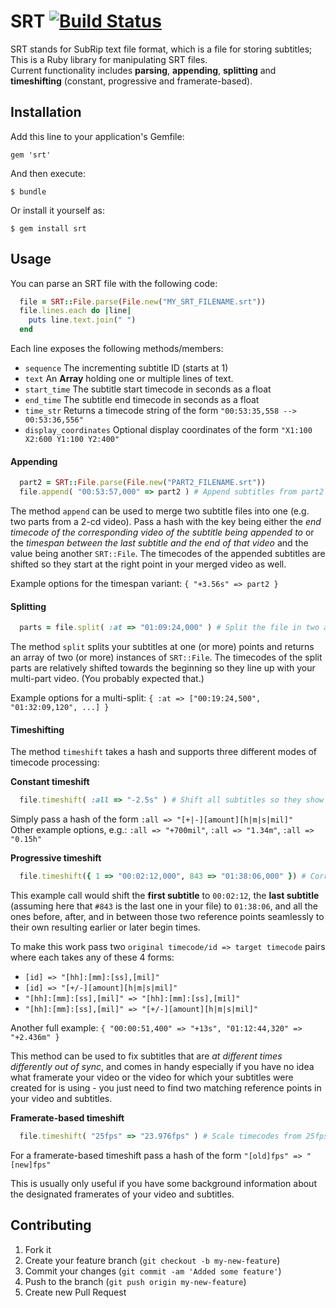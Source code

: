 # SRT [![Build Status](https://travis-ci.org/cpetersen/srt.png?branch=master)](https://travis-ci.org/cpetersen/srt)

SRT stands for SubRip text file format, which is a file for storing subtitles; This is a Ruby library for manipulating SRT files.  
Current functionality includes **parsing**, **appending**, **splitting** and **timeshifting** (constant, progressive and framerate-based).

## Installation

Add this line to your application's Gemfile:

    gem 'srt'

And then execute:

    $ bundle
    
Or install it yourself as:

    $ gem install srt

## Usage

You can parse an SRT file with the following code:

```ruby
  file = SRT::File.parse(File.new("MY_SRT_FILENAME.srt"))
  file.lines.each do |line|
    puts line.text.join(" ")
  end
```

Each line exposes the following methods/members:
* `sequence` The incrementing subtitle ID (starts at 1)
* `text` An **Array** holding one or multiple lines of text.
* `start_time` The subtitle start timecode in seconds as a float 
* `end_time` The subtitle end timecode in seconds as a float
* `time_str` Returns a timecode string of the form `"00:53:35,558 --> 00:53:36,556"`
* `display_coordinates` Optional display coordinates of the form `"X1:100 X2:600 Y1:100 Y2:400"`

#### Appending

```ruby
  part2 = SRT::File.parse(File.new("PART2_FILENAME.srt"))
  file.append( "00:53:57,000" => part2 ) # Append subtitles from part2 starting at 00:53:57
```

The method `append` can be used to merge two subtitle files into one (e.g. two parts from a 2-cd video).
Pass a hash with the key being either the *end timecode of the corresponding video of the subtitle being appended to*
or the *timespan between the last subtitle and the end of that video* and the value being another `SRT::File`.
The timecodes of the appended subtitles are shifted so they start at the right point in your merged video as well.

Example options for the timespan variant: `{ "+3.56s" => part2 }`

#### Splitting

```ruby
  parts = file.split( :at => "01:09:24,000" ) # Split the file in two at 01:09:24
```

The method `split` splits your subtitles at one (or more) points and returns an array of two (or more) instances of `SRT::File`.
The timecodes of the split parts are relatively shifted towards the beginning so they line up with your multi-part video. (You probably expected that.)

Example options for a multi-split: `{ :at => ["00:19:24,500", "01:32:09,120", ...] }`

#### Timeshifting

The method `timeshift` takes a hash and supports three different modes of timecode processing:

**Constant timeshift** 

```ruby
  file.timeshift( :all => "-2.5s" ) # Shift all subtitles so they show up 2.5 seconds earlier    
```

Simply pass a hash of the form `:all => "[+|-][amount][h|m|s|mil]"`  
Other example options, e.g.: `:all => "+700mil"`, `:all => "1.34m"`, `:all => "0.15h"`

 **Progressive timeshift**

```ruby
  file.timeshift({ 1 => "00:02:12,000", 843 => "01:38:06,000" }) # Correct drifting-out-of-sync
```

This example call would shift the **first subtitle** to `00:02:12`, the **last subtitle** (assuming here that `#843` is the last one in your file) to `01:38:06`, and all the ones before, after, and in between those two reference points seamlessly to their own resulting earlier or later begin times.

To make this work pass two `original timecode/id => target timecode` pairs where each takes any of these 4 forms: 

* `[id] => "[hh]:[mm]:[ss],[mil]"`
* `[id] => "[+/-][amount][h|m|s|mil]"`
* `"[hh]:[mm]:[ss],[mil]" => "[hh]:[mm]:[ss],[mil]"`
* `"[hh]:[mm]:[ss],[mil]" => "[+/-][amount][h|m|s|mil]"`

Another full example: `{ "00:00:51,400" => "+13s", "01:12:44,320" => "+2.436m" }`

This method can be used to fix subtitles that are *at different times differently out of sync*,
and comes in handy especially if you have no idea what framerate your video or the video for which your subtitles
were created for is using - you just need to find two matching reference points in your video and subtitles.

**Framerate-based timeshift**

```ruby
  file.timeshift( "25fps" => "23.976fps" ) # Scale timecodes from 25fps to 23.976fps
```

For a framerate-based timeshift pass a hash of the form `"[old]fps" => "[new]fps"`

This is usually only useful if you have some background information about the designated framerates of your video and subtitles.

## Contributing

1. Fork it
2. Create your feature branch (`git checkout -b my-new-feature`)
3. Commit your changes (`git commit -am 'Added some feature'`)
4. Push to the branch (`git push origin my-new-feature`)
5. Create new Pull Request
